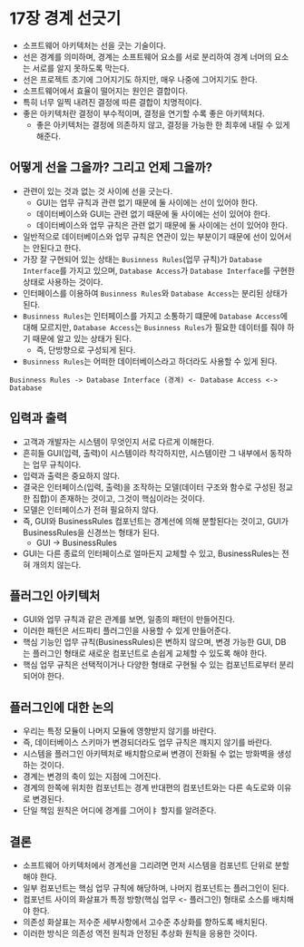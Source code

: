 # 17장 경계 선긋기

- 소프트웨어 아키텍처는 선을 긋는 기술이다.
- 선은 경계를 의미하며, 경계는 소프트웨어 요소를 서로 분리하여 경계 너머의 요소는 서로를 알지 못하도록 막는다.
- 선은 프로젝트 초기에 그어지기도 하지만, 매우 나중에 그어지기도 한다.
- 소프트웨어에서 효율이 떨어지는 원인은 결합이다.
- 특히 너무 일찍 내려진 결정에 따른 결합이 치명적이다.
- 좋은 아키텍처란 결정이 부수적이며, 결정을 연기할 수록 좋은 아키텍처다.
  - 좋은 아키텍처는 결정에 의존하지 않고, 결정을 가능한 한 최후에 내릴 수 있게 해준다.

## 어떻게 선을 그을까? 그리고 언제 그을까?

- 관련이 있는 것과 없는 것 사이에 선을 긋는다.
  - GUI는 업무 규칙과 관련 없기 때문에 둘 사이에는 선이 있어야 한다.
  - 데이터베이스와 GUI는 관련 없기 때문에 둘 사이에는 선이 있어야 한다.
  - 데이터베이스와 업무 규칙은 관련 없기 때문에 둘 사이에는 선이 있어야 한다.
- 일반적으로 데이터베이스와 업무 규칙은 연관이 있는 부분이기 때문에 선이 있어서는 안된다고 한다.
- 가장 잘 구현되어 있는 상태는 `Businness Rules`(업무 규칙)가 `Database Interface`를 가지고 있으며, `Database Access`가 `Database Interface`를 구현한 상태로 사용하는 것이다.
- 인터페이스를 이용하여 `Businness Rules`와 `Database Access`는 분리된 상태가 된다.
- `Businness Rules`는 인터페이스를 가지고 소통하기 떄문에 `Database Access`에 대해 모르지만, `Database Access`는 `Businness Rules`가 필요한 데이터를 줘야 하기 때문에 알고 있는 상태가 된다.
  - 즉, 단방향으로 구성되게 된다.
- `Businness Rules`는 어떠한 데이터베이스라고 하더라도 사용할 수 있게 된다.

```
Businness Rules -> Database Interface (경계) <- Database Access <-> Database
```

## 입력과 출력

- 고객과 개발자는 시스템이 무엇인지 서로 다르게 이해한다.
- 흔히들 GUI(입력, 출력)이 시스템이라 착각하지만, 시스템이란 그 내부에서 동작하는 업무 규칙이다.
- 입력과 출력은 중요하지 않다.
- 결국은 인터페이스(입력, 출력)을 조작하는 모델(데이터 구조와 함수로 구성된 정교한 집합)이 존재하는 것이고, 그것이 핵심이라는 것이다.
- 모델은 인터페이스가 전혀 필요하지 않다.
- 즉, GUI와 BusinessRules 컴포넌트는 경계선에 의해 분할된다는 것이고, GUI가 BusinessRules을 신경쓰는 형태가 된다.
  - GUI -> BusinessRules
- GUI는 다른 종료의 인터페이스로 얼마든지 교체할 수 있고, BusinessRules는 전혀 개의치 않는다.

## 플러그인 아키텍처

- GUI와 업무 규칙과 같은 관계를 보면, 일종의 패턴이 만들어진다.
- 이러한 패턴은 서드파티 플러그인을 사용할 수 있게 만들어준다.
- 핵심 기능인 업무 규칙(BusinessRules)은 변하지 않으며, 변경 가능한 GUI, DB 는 플러그인 형태로 새로운 컴포넌트로 손쉽게 교체할 수 있도록 해야 한다.
- 핵심 업무 규칙은 선택적이거나 다양한 형태로 구현될 수 있는 컴포넌트로부터 분리되어야 한다.

## 플러그인에 대한 논의

- 우리는 특정 모듈이 나머지 모듈에 영향받지 않기를 바란다.
- 즉, 데이터베이스 스키마가 변경되더라도 업무 규칙은 꺠지지 않기를 바란다.
- 시스템을 플러그인 아키텍처로 배치함으로써 변경이 전화될 수 없는 방화벽을 생성하는 것이다.
- 경계는 변경의 축이 있는 지점에 그어진다.
- 경계의 한쪽에 위치한 컴포넌트는 경계 반대편의 컴포넌트와는 다른 속도로와 이유로 변경된다.
- 단일 책임 원칙은 어디에 경계를 그어이ㅑ 할지를 알려준다.

## 결론

- 소프트웨어 아키텍처에서 경계선을 그리려면 먼저 시스템을 컴포넌트 단위로 분할해야 한다.
- 일부 컴포넌트는 핵심 업무 규칙에 해당하며, 나머지 컴포넌트는 플러그인이 된다.
- 컴포넌트 사이의 화살표가 특정 방향(핵심 업무 <- 플러그인) 형태로 소스를 배치해야 한다.
- 의존성 화살표는 저수준 세부사항에서 고수준 추상화를 향하도록 배치된다.
- 이러한 방식은 의존성 역전 원칙과 안정된 추상화 원칙을 응용한 것이다.
